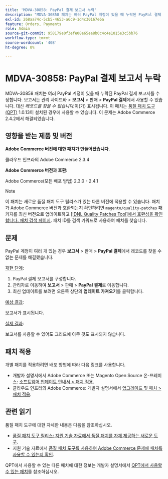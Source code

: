 ```yaml
---
title: 'MDVA-30858: PayPal 결제 보고서 누락'
description: "MDVA-30858 패치는 여러 PayPal 계정이 있을 때 누락된 PayPal 결제 보고서를 수정합니다. 보고서는 관리 사이드바 &gt; **보고서** &gt; 영업 &gt; **PayPal 결제**에서 사용할 수 있습니다. 대신 *레코드를 찾을 수 없습니다.* 표시됩니다. 이 패치는 [Quality Patches Tool (QPT)](/help/announcements/adobe-commerce-announcements/magento-quality-patches-released-new-tool-to-self-serve-quality-patches.md) 1.0.13이 설치된 경우 사용할 수 있습니다. Adobe Commerce 2.4.2에서 문제가 해결되었습니다."
exl-id: 268aa74c-5cb5-4653-a6c9-1d4c30167e6a
feature: Orders, Payments
role: Admin
source-git-commit: 958179e0f3efe08e65ea8b0c4c4e1015e3c5bb76
workflow-type: tm+mt
source-wordcount: '408'
ht-degree: 0%

---
```


# MDVA-30858: PayPal 결제 보고서 누락

MDVA-30858 패치는 여러 PayPal 계정이 있을 때 누락된 PayPal 결제 보고서를 수정합니다. 보고서는 관리 사이드바 > **보고서** > 판매 > **PayPal 결제**&#x200B;에서 사용할 수 있습니다. 대신 *레코드를 찾을 수 없습니다.*&#x200B;이(가) 표시됩니다. 이 패치는 [품질 패치 도구(QPT)](/help/announcements/adobe-commerce-announcements/magento-quality-patches-released-new-tool-to-self-serve-quality-patches.md) 1.0.13이 설치된 경우에 사용할 수 있습니다. 이 문제는 Adobe Commerce 2.4.2에서 해결되었습니다.

## 영향을 받는 제품 및 버전

**Adobe Commerce 버전에 대한 패치가 만들어졌습니다.**

클라우드 인프라의 Adobe Commerce 2.3.4

**Adobe Commerce 버전과 호환:**

Adobe Commerce(모든 배포 방법) 2.3.0 - 2.4.1

>[!NOTE]
>
>이 패치는 새로운 품질 패치 도구 릴리스가 있는 다른 버전에 적용할 수 있습니다. 패치가 Adobe Commerce 버전과 호환되는지 확인하려면 `magento/quality-patches` 패키지를 최신 버전으로 업데이트하고 [[!DNL Quality Patches Tool]에서 호환성을 확인합니다. 패치 검색 페이지](https://devdocs.magento.com/quality-patches/tool.html#patch-grid). 패치 ID를 검색 키워드로 사용하여 패치를 찾습니다.

## 문제

PayPal 계정이 여러 개 있는 경우 **보고서** > 판매 > **PayPal 결제**&#x200B;에서 레코드를 찾을 수 없는 문제를 해결했습니다.

<u>재현 단계</u>:

1. PayPal 결제 보고서를 구성합니다.
1. 관리자로 이동하여 **보고서** > 판매 > **PayPal 결제**&#x200B;로 이동합니다.
1. 최신 업데이트를 보려면 오른쪽 상단의 **업데이트 가져오기**&#x200B;를 클릭합니다.

<u>예상 결과</u>:

보고서가 표시됩니다.

<u>실제 결과</u>:

보고서를 사용할 수 있어도 그리드에 아무 것도 표시되지 않습니다.

## 패치 적용

개별 패치를 적용하려면 배포 방법에 따라 다음 링크를 사용합니다.

* 개발자 설명서에서 Adobe Commerce 또는 Magento Open Source 온-프레미스: [소프트웨어 업데이트 안내서 > 패치 적용](https://devdocs.magento.com/guides/v2.4/comp-mgr/patching/mqp.html).
* 클라우드 인프라의 Adobe Commerce: 개발자 설명서에서 [업그레이드 및 패치 > 패치 적용](https://devdocs.magento.com/cloud/project/project-patch.html).

## 관련 읽기

품질 패치 도구에 대한 자세한 내용은 다음을 참조하십시오.

* [품질 패치 도구 릴리스: 지원 기술 자료에서 품질 패치를 자체 제공하는 새로운 도구](/help/announcements/adobe-commerce-announcements/magento-quality-patches-released-new-tool-to-self-serve-quality-patches.md).
* 지원 기술 자료에서 [품질 패치 도구를 사용하여 Adobe Commerce 문제에 패치를 사용할 수 있는지 확인](/help/support-tools/patches-available-in-qpt-tool/check-patch-for-magento-issue-with-magento-quality-patches.md).

QPT에서 사용할 수 있는 다른 패치에 대한 정보는 개발자 설명서에서 [QPT에서 사용할 수 있는 패치](https://devdocs.magento.com/quality-patches/tool.html#patch-grid)를 참조하십시오.
